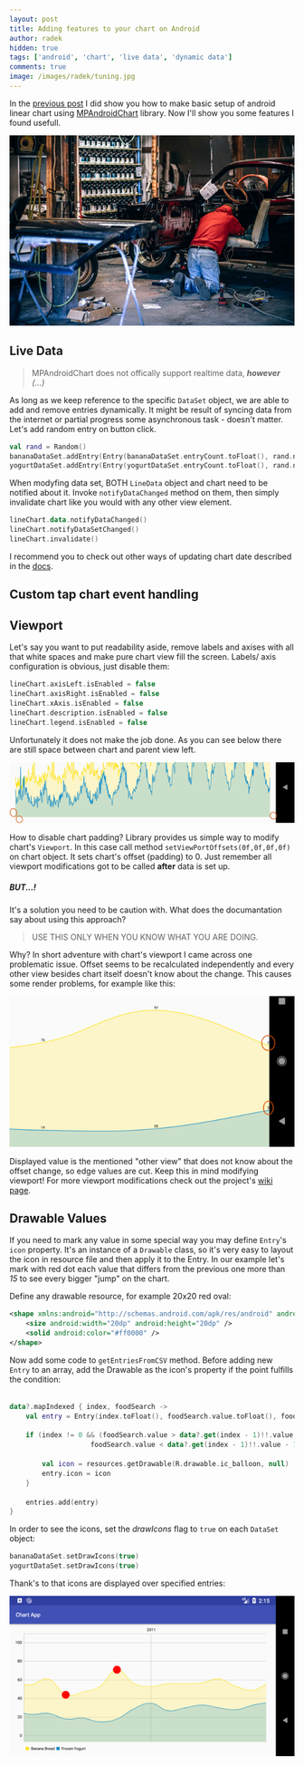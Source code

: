 ```yaml
---
layout: post
title: Adding features to your chart on Android
author: radek
hidden: true
tags: ['android', 'chart', 'live data', 'dynamic data']
comments: true
image: /images/radek/tuning.jpg
---
```


In the [previous post](https://brightinventions.pl/blog/charts-on-android-1/) I did show you how to make basic setup of android linear chart using [MPAndroidChart](https://github.com/PhilJay/MPAndroidChart) library. Now I'll show you some features I found usefull.

![tuning](/images/radek/tuning.jpg)


## Live Data

> MPAndroidChart does not offically support realtime data, ***however** (...)*

As long as we keep reference to the specific `DataSet` object, we are able to add and remove entries dynamically. It might be result of syncing data from the internet or partial progress some asynchronous task - doesn't matter. Let's add random entry on button click.

``` kotlin
val rand = Random()
bananaDataSet.addEntry(Entry(bananaDataSet.entryCount.toFloat(), rand.nextFloat() * 100))
yogurtDataSet.addEntry(Entry(yogurtDataSet.entryCount.toFloat(), rand.nextFloat() * 100))
```

When modyfing data set, BOTH `LineData` object and chart need to be notified about it. Invoke `notifyDataChanged` method on them, then simply invalidate chart like you would with any other view element.

``` kotlin
lineChart.data.notifyDataChanged()
lineChart.notifyDataSetChanged()
lineChart.invalidate()
```

I recommend you to check out other ways of updating chart date described in the [docs](https://github.com/PhilJay/MPAndroidChart/wiki/Dynamic-&-Realtime-Data).


## Custom tap chart event handling



## Viewport

Let's say you want to put readability aside, remove labels and axises with all that white spaces and make pure chart view fill the screen. Labels/ axis configuration is obvious, just disable them:

``` kotlin
lineChart.axisLeft.isEnabled = false
lineChart.axisRight.isEnabled = false
lineChart.xAxis.isEnabled = false
lineChart.description.isEnabled = false
lineChart.legend.isEnabled = false
```
Unfortunately it does not make the job done. As you can see below there are still space between chart and parent view left.

![default viewport](/images/radek/chart_viewport_1.png)

How to disable chart padding? Library provides us simple way to modify chart's `Viewport`. In this case call method `setViewPortOffsets(0f,0f,0f,0f)` on chart object. It sets chart's offset (padding) to 0. Just remember all viewport modifications got to be called **after** data is set up.

##### BUT...!
It's a solution you need to be caution with. What does the documantation say about using this approach?
> USE THIS ONLY WHEN YOU KNOW WHAT YOU ARE DOING.

Why? In short adventure with chart's viewport I came across one problematic issue. Offset seems to be recalculated independently and every other view besides chart itself doesn't know about the change. This causes some render problems, for example like this:

![viewport issue](/images/radek/chart_viewport_2.png) 

Displayed value is the mentioned "other view" that does not know about the offset change, so edge values are cut. Keep this in mind modifying viewport! For more viewport modifications check out the project's [wiki page](https://github.com/PhilJay/MPAndroidChart/wiki/Modifying-the-Viewport).

## Drawable Values

If you need to mark any value in some special way you may define `Entry`'s `icon` property. It's an instance of a `Drawable` class, so it's very easy to layout the icon in resource file and then apply  it to the Entry. In our example let's mark with red dot each value that differs from the previous one more than *15* to see every bigger "jump" on the chart.

Define any drawable resource, for example 20x20 red oval:
``` xml
<shape xmlns:android="http://schemas.android.com/apk/res/android" android:shape="oval">
    <size android:width="20dp" android:height="20dp" />
    <solid android:color="#ff0000" />
</shape>
```

Now add some code to `getEntriesFromCSV` method. Before adding new `Entry` to an array, add the Drawable as the icon's property if the point fulfills the condition:

``` kotlin

data?.mapIndexed { index, foodSearch ->
    val entry = Entry(index.toFloat(), foodSearch.value.toFloat(), foodSearch)

    if (index != 0 && (foodSearch.value > data?.get(index - 1)!!.value + 15 ||
                    foodSearch.value < data?.get(index - 1)!!.value - 15)) {

        val icon = resources.getDrawable(R.drawable.ic_balloon, null)
        entry.icon = icon
    }

    entries.add(entry)
}

```

In order to see the icons, set the *drawIcons* flag to `true` on each `DataSet` object:

``` kotlin
bananaDataSet.setDrawIcons(true)
yogurtDataSet.setDrawIcons(true)
```

Thank's to that icons are displayed over specified entries:

![icons over values](/images/radek/chart_icons_1.png)